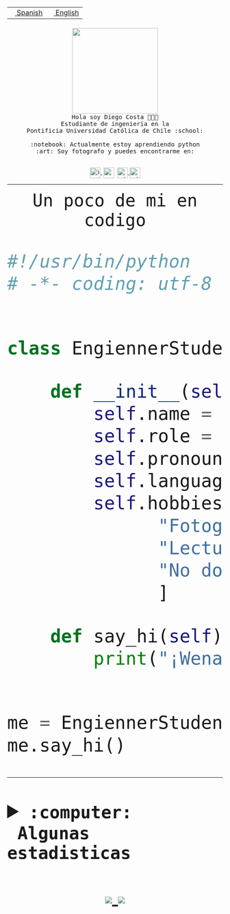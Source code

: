 <table border="0"  align="right">
 <tr><td><a href="README.md"><img src="https://upload.wikimedia.org/wikipedia/commons/thumb/8/89/Bandera_de_Espa%C3%B1a.svg/1200px-Bandera_de_Espa%C3%B1a.svg.png" height="10"> Spanish</a></td>
 <td><a href="README.en.md"><img src="https://upload.wikimedia.org/wikipedia/commons/a/a4/Flag_of_the_United_States.svg" height="10"> English</a></td></tr>
</table><br><br><br>


<p align="center">
  <img src="https://github.com/diegocostares/diegocostares/blob/main/Images/aaa2.gif?raw=true" width="200px">
  <br><samp>
    Hola soy Diego Costa 👨🏻‍💻<br>
    Estudiante de ingeniería en la <br>
    Pontificia Universidad Católica de Chile :school:<br>
  <br>
    :notebook: Actualmente estoy aprendiendo python <br>
    :art: Soy fotografo y puedes encontrarme en: <br>
  <br></samp>
  
</p>

<p align="center">
   <a href="https://instagram.com/diegocosta_no" target="blank">
    <img 
    align="center" src="https://cdn.jsdelivr.net/npm/simple-icons@3.0.1/icons/instagram.svg" alt="instagram" height="25px" width="25px" />
  </a>
  <a style="border: 3px solid; color: white;"href="https://t.me/diegocosta_no" target="blank">
  <img
  align="center" alt="Telegram" width="25px" src="https://icons-for-free.com/iconfiles/png/512/Telegram-1324888767380505522.png" />
</a>
<a href="https://api.whatsapp.com/send?phone=56971897835&text=Hola!" target="blank">
  <img
  align="center" alt="wtsp" width="25px" src="https://img.icons8.com/pastel-glyph/2x/whatsapp--v2.png" />
</a>
<a href="https://www.linkedin.com/in/diego-costa-786249213/" target="blank">
  <img
  align="center" alt="wtsp" width="25px" src="https://img.icons8.com/metro/452/linkedin.png" />
</a>

  </a>
</p>

---


<p align="center"><font size="25"><samp>Un poco de mi en codigo</samp></front></p>


```python
#!/usr/bin/python
# -*- coding: utf-8 -*-


class EngiennerStudent:

    def __init__(self):
        self.name = "Diego Costa"
        self.role = "Estudiante"
        self.pronouns = "he/him"
        self.language_spoken = ["es_CL", "en_US"]
        self.hobbies = [
              "Fotografia",
              "Lectura",
              "No dormir",
              ]

    def say_hi(self):
        print("¡Wena mundo!")


me = EngiennerStudent()
me.say_hi()
```
---
<details>
  <summary><b><samp>:computer: &nbsp;Algunas estadisticas</samp></b></summary>
  <br/></p>

<!--START_SECTION:waka-->
![Code Time](http://img.shields.io/badge/Code%20Time-592%20hrs%2045%20mins-blue)

**Soy nocturno 🦉** 

```text
🌞 Mañana     7 commits      ░░░░░░░░░░░░░░░░░░░░░░░░░   1.63% 
🌆 Día        130 commits    ███████░░░░░░░░░░░░░░░░░░   30.23% 
🌃 Tarde      154 commits    █████████░░░░░░░░░░░░░░░░   35.81% 
🌙 Noche      139 commits    ████████░░░░░░░░░░░░░░░░░   32.33%

```
📅 **Soy más productivo los Miércoles** 

```text
Lunes        36 commits     ██░░░░░░░░░░░░░░░░░░░░░░░   8.37% 
Martes       43 commits     ██░░░░░░░░░░░░░░░░░░░░░░░   10.0% 
Miércoles    141 commits    ████████░░░░░░░░░░░░░░░░░   32.79% 
Jueves       60 commits     ███░░░░░░░░░░░░░░░░░░░░░░   13.95% 
Viernes      19 commits     █░░░░░░░░░░░░░░░░░░░░░░░░   4.42% 
Sábado       55 commits     ███░░░░░░░░░░░░░░░░░░░░░░   12.79% 
Domingo      76 commits     ████░░░░░░░░░░░░░░░░░░░░░   17.67%

```


📊 **Esta semana me dediqué a** 

```text
🐱‍💻 Proyectos: 
T3                       9 hrs 30 mins       ██████████░░░░░░░░░░░░░░░   42.97% 
BDD47y74                 4 hrs 38 mins       █████░░░░░░░░░░░░░░░░░░░░   20.96% 
SHAREGO-G54              2 hrs 34 mins       ███░░░░░░░░░░░░░░░░░░░░░░   11.65% 
G74_BDD                  1 hr 5 mins         █░░░░░░░░░░░░░░░░░░░░░░░░   4.92% 
AmbarAraus               39 mins             ░░░░░░░░░░░░░░░░░░░░░░░░░   2.99%

```


 Last Updated on 23/06/2022 06:31:46 UTC
<!--END_SECTION:waka-->
  
  

 <p align="center"> <img src="https://github-readme-stats.vercel.app/api?username=diegocostares&show_icons=true&theme=ayu-mirage" alt="abhisheknaiidu" /></p>
 
</details>

<p align=center>
  <a href="https://github.com/diegocostares">
    <img src="https://badges.pufler.dev/visits/diegocostares/diegocostares?style=flat-square&color=black&logo=github">
  </a>
  <a href="https://github.com/diegocostares?tab=repositories">
    <img src="https://badges.pufler.dev/repos/diegocostares?style=flat-square&color=black&logo=github">
  </a>
</p>
